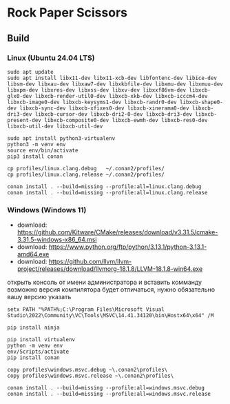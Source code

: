 # Rock Paper Scissors

## Build

### Linux (Ubuntu 24.04 LTS)

```
sudo apt update
sudo apt install libx11-dev libx11-xcb-dev libfontenc-dev libice-dev libsm-dev libxau-dev libxaw7-dev libxkbfile-dev libxmu-dev libxmuu-dev libxpm-dev libxres-dev libxss-dev libxv-dev libxxf86vm-dev libxcb-glx0-dev libxcb-render-util0-dev libxcb-xkb-dev libxcb-icccm4-dev libxcb-image0-dev libxcb-keysyms1-dev libxcb-randr0-dev libxcb-shape0-dev libxcb-sync-dev libxcb-xfixes0-dev libxcb-xinerama0-dev libxcb-dri3-dev libxcb-cursor-dev libxcb-dri2-0-dev libxcb-dri3-dev libxcb-present-dev libxcb-composite0-dev libxcb-ewmh-dev libxcb-res0-dev libxcb-util-dev libxcb-util-dev

sudo apt install python3-virtualenv
python3 -m venv env
source env/bin/activate
pip3 install conan

cp profiles/linux.clang.debug   ~/.conan2/profiles/
cp profiles/linux.clang.release ~/.conan2/profiles/

conan install . --build=missing --profile:all=linux.clang.debug
conan install . --build=missing --profile:all=linux.clang.release
```

### Windows (Windows 11)

- download: https://github.com/Kitware/CMake/releases/download/v3.31.5/cmake-3.31.5-windows-x86_64.msi
- download: https://www.python.org/ftp/python/3.13.1/python-3.13.1-amd64.exe
- download: https://github.com/llvm/llvm-project/releases/download/llvmorg-18.1.8/LLVM-18.1.8-win64.exe

открыть консоль от имени администратора и вставить комманду
возможно версия компилятора будет отличаться, нужно обязательно вашу версию указать
```
setx PATH "%PATH%;C:\Program Files\Microsoft Visual Studio\2022\Community\VC\Tools\MSVC\14.41.34120\bin\Hostx64\x64" /M
```

```
pip install ninja

pip install virtualenv
python -m venv env
env/Scripts/activate
pip install conan

copy profiles\windows.msvc.debug ~\.conan2\profiles\
copy profiles\windows.msvc.release ~\.conan2\profiles\

conan install . --build=missing --profile:all=windows.msvc.debug
conan install . --build=missing --profile:all=windows.msvc.release
```